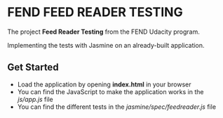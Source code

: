 # FEND FEED READER TESTING

The project **Feed Reader Testing** from the FEND Udacity program.

Implementing the tests with Jasmine on an already-built application.

## Get Started

- Load the application by opening **index.html** in your browser
- You can find the JavaScript to make the application works in the _js/app.js_ file
- You can find the different tests in the _jasmine/spec/feedreader.js_ file